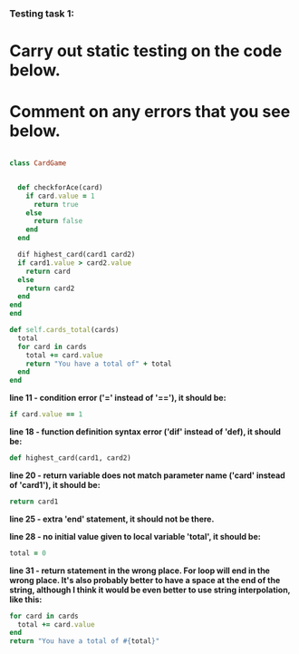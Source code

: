 ### Testing task 1:

# Carry out static testing on the code below.
# Comment on any errors that you see below.
```ruby

class CardGame


  def checkforAce(card)
    if card.value = 1
      return true
    else
      return false
    end
  end

  dif highest_card(card1 card2)
  if card1.value > card2.value
    return card
  else
    return card2
  end
end
end

def self.cards_total(cards)
  total
  for card in cards
    total += card.value
    return "You have a total of" + total
  end
end
```

**line 11 - condition error ('=' instead of '=='), it should be:**
```ruby
if card.value == 1
```
**line 18 - function definition syntax error ('dif' instead of 'def), it should be:**
```ruby
def highest_card(card1, card2)
```
**line 20 - return variable does not match parameter name ('card' instead of 'card1'), it should be:**
```ruby
return card1
```
**line 25 - extra 'end' statement, it should not be there.**

**line 28 - no initial value given to local variable 'total', it should be:**
```ruby
total = 0
```
**line 31 - return statement in the wrong place. For loop will end in the wrong place. It's also
probably better to have a space at the end of the string, although I think it would be even better
to use string interpolation, like this:**
```ruby
for card in cards
  total += card.value
end
return "You have a total of #{total}"
```

